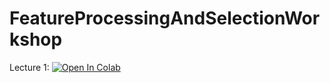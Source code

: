 # FeatureProcessingAndSelectionWorkshop

Lecture 1: [![Open In Colab](https://colab.research.google.com/assets/colab-badge.svg)](https://colab.research.google.com/github.com/univai-ghf/FeatureProcessingAndSelectionWorkshop/blob/main/Lectures/Lecture1_ForseeingVariableProblemsWhenBildingMLModels.ipynb)
